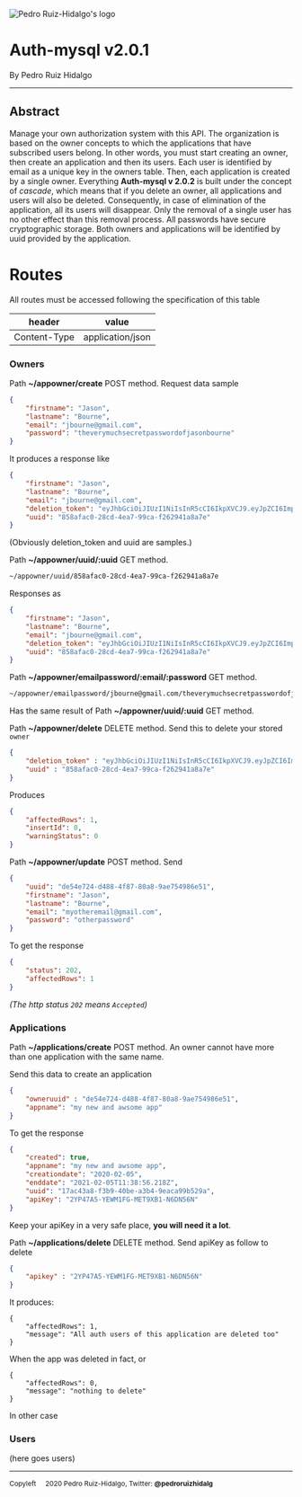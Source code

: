 ![Pedro Ruiz-Hidalgo's logo](https://pedroruizhidalgo.es/assets/img/logo.svg)
# Auth-mysql v2.0.1
By Pedro Ruiz Hidalgo

---

## Abstract
Manage your own authorization system with this API. The organization is based on the owner concepts to which the applications that have subscribed users belong. In other words, you must start creating an owner, then create an application and then its users.
Each user is identified by email as a unique key in the owners table. Then, each application is created by a single owner.
Everything **Auth-mysql v 2.0.2** is built under the concept of *cascade*, which means that if you delete an owner, all applications and users will also be deleted. Consequently, in case of elimination of the application, all its users will disappear. Only the removal of a single user has no other effect than this removal process.
All passwords have secure cryptographic storage. Both owners and applications will be identified by uuid provided by the application.

# Routes
All routes must be accessed following the specification of this table

| header | value |
|--------|-------|
| Content-Type | application/json |

### Owners
Path **~/appowner/create** POST method.
Request data sample
~~~json
{
	"firstname": "Jason",
	"lastname": "Bourne",
	"email": "jbourne@gmail.com",
	"password": "theverymuchsecretpasswordofjasonbourne"
}
~~~
It produces a response like
~~~json
{
    "firstname": "Jason",
    "lastname": "Bourne",
    "email": "jbourne@gmail.com",
    "deletion_token": "eyJhbGciOiJIUzI1NiIsInR5cCI6IkpXVCJ9.eyJpZCI6Impib3VybmVAZ21haWwuY29tIiwiaWF0IjoxNTgwODQ0MTc0fQ.6s09oEfJrNutXoqgkbVRk_IwJXP2BMkiHGjF7qzppVY",
    "uuid": "858afac0-28cd-4ea7-99ca-f262941a8a7e"
}
~~~
(Obviously deletion_token and uuid are samples.)

Path **~/appowner/uuid/:uuid** GET method.
~~~html
~/appowner/uuid/858afac0-28cd-4ea7-99ca-f262941a8a7e
~~~

Responses as
~~~json
{
    "firstname": "Jason",
    "lastname": "Bourne",
    "email": "jbourne@gmail.com",
    "deletion_token": "eyJhbGciOiJIUzI1NiIsInR5cCI6IkpXVCJ9.eyJpZCI6Impib3VybmVAZ21haWwuY29tIiwiaWF0IjoxNTgwODQ0MTc0fQ.6s09oEfJrNutXoqgkbVRk_IwJXP2BMkiHGjF7qzppVY",
    "uuid": "858afac0-28cd-4ea7-99ca-f262941a8a7e"
}
~~~

Path **~/appowner/emailpassword/:email/:password** GET method.
~~~html
~/appowner/emailpassword/jbourne@gmail.com/theverymuchsecretpasswordofjasonbourne
~~~
Has the same result of Path **~/appowner/uuid/:uuid** GET method.

Path **~/appowner/delete** DELETE method.
Send this to delete your stored `owner`
~~~json
{
	"deletion_token" : "eyJhbGciOiJIUzI1NiIsInR5cCI6IkpXVCJ9.eyJpZCI6Impib3VybmVAZ21haWwuY29tIiwiaWF0IjoxNTgwODQ0MTc0fQ.6s09oEfJrNutXoqgkbVRk_IwJXP2BMkiHGjF7qzppVY",
	"uuid" : "858afac0-28cd-4ea7-99ca-f262941a8a7e"
}
~~~
Produces
~~~json
{
    "affectedRows": 1,
    "insertId": 0,
    "warningStatus": 0
}
~~~

Path **~/appowner/update** POST method.
Send
~~~json
{
	"uuid": "de54e724-d488-4f87-80a8-9ae754986e51",
	"firstname": "Jason",
	"lastname": "Bourne",
	"email": "myotheremail@gmail.com",
	"password": "otherpassword"
}
~~~
To get the response
~~~json
{
    "status": 202,
    "affectedRows": 1
}
~~~
*(The http status `202` means `Accepted`)*

### Applications


Path **~/applications/create** POST method.
An owner cannot have more than one application with the same name.

Send this data to create an application
~~~json
{ 
    "owneruuid" : "de54e724-d488-4f87-80a8-9ae754986e51",
    "appname": "my new and awsome app" 
}
~~~
To get the response
~~~json
{
    "created": true,
    "appname": "my new and awsome app",
    "creationdate": "2020-02-05",
    "enddate": "2021-02-05T11:38:56.218Z",
    "uuid": "17ac43a8-f3b9-40be-a3b4-9eaca99b529a",
    "apiKey": "2YP47A5-YEWM1FG-MET9XB1-N6DN56N"
}
~~~
Keep your apiKey in a very safe place, **you will need it a lot**.

Path **~/applications/delete** DELETE method.
Send apiKey as follow to delete
~~~json
{
	"apikey" : "2YP47A5-YEWM1FG-MET9XB1-N6DN56N"
}
~~~
It produces: 
~~~
{
    "affectedRows": 1,
    "message": "All auth users of this application are deleted too"
}
~~~
When the app was deleted in fact, or
~~~
{
    "affectedRows": 0,
    "message": "nothing to delete"
}
~~~
In other case

### Users


(here goes users)

---
<span style="font-size:0.85em;">Copyleft <img src="https://techcontracts.com/sitefiles/wp-content/uploads/2018/01/Copyleft_image-300x300.jpg" width=10> 2020 Pedro Ruiz-Hidalgo, Twitter: **@pedroruizhidalg**</span>